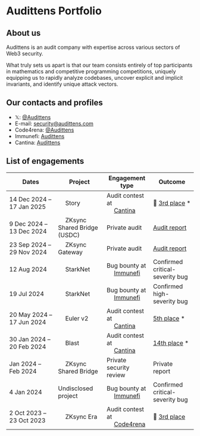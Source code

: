 # Audittens Portfolio

## About us

Audittens is an audit company with expertise across various sectors of Web3 security.

What truly sets us apart is that our team consists entirely of top participants in mathematics and competitive programming competitions, uniquely equipping us to rapidly analyze codebases, uncover explicit and implicit invariants, and identify unique attack vectors.

## Our contacts and profiles

* 𝕏: [@Audittens](https://x.com/Audittens)
* E-mail: security@audittens.com
* Code4rena: [@Audittens](https://code4rena.com/@Audittens/)
* Immunefi: [Audittens](https://immunefi.com/profile/Audittens/)
* Cantina: [Audittens](https://cantina.xyz/u/Audittens)

## List of engagements

| Dates | Project | Engagement type | Outcome |
| --- | --- | --- | --- |
| 14&nbsp;Dec&nbsp;2024&nbsp;&ndash;<br>17&nbsp;Jan&nbsp;2025 | <a href="#"><img src="https://www.story.foundation/icon.png" height="15"></a> Story | Audit contest at<br><a href="#"><img src="https://cantina.xyz/favicon.ico" height="15"></a> [Cantina](https://cantina.xyz/) | 🥉 [3rd place](https://cantina.xyz/competitions/0561defa-eeb2-4a74-8884-5d7a873afa58/leaderboard) <span title="ranked 6th on Cantina leaderboard due to 2nd–5th being a single team sharing the prize">*</span> |
| 9&nbsp;Dec&nbsp;2024&nbsp;&ndash;<br>13&nbsp;Dec&nbsp;2024 | <a href="#"><img src="https://zksync.io/favicon.ico" height="15"></a> ZKsync Shared Bridge (USDC) | Private audit | [Audit report](audit-reports/ZKsync%20Shared%20Bridge%20(USDC)%20Audit.pdf) |
| 23&nbsp;Sep&nbsp;2024&nbsp;&ndash;<br>29&nbsp;Nov&nbsp;2024 | <a href="#"><img src="https://zksync.io/favicon.ico" height="15"></a> ZKsync Gateway | Private audit | [Audit report](audit-reports/ZKsync%20Gateway%20Audit.pdf) |
| 12&nbsp;Aug&nbsp;2024 | <a href="#"><img src="https://www.starknet.io/favicon.ico" height="15"></a> StarkNet | Bug bounty at<br><a href="#"><img src="https://immunefi.com/apple-touch-icon.png" height="15"></a> [Immunefi](https://immunefi.com/) | Confirmed critical-severity bug |
| 19&nbsp;Jul&nbsp;2024 | <a href="#"><img src="https://www.starknet.io/favicon.ico" height="15"></a> StarkNet | Bug bounty at<br><a href="#"><img src="https://immunefi.com/apple-touch-icon.png" height="15"></a> [Immunefi](https://immunefi.com/) | Confirmed high-severity bug |
| 20&nbsp;May&nbsp;2024&nbsp;&ndash;<br>17&nbsp;Jun&nbsp;2024 | <a href="#"><img src="https://euler.finance/favicon.ico" height="15"></a> Euler v2 | Audit contest at<br><a href="#"><img src="https://cantina.xyz/favicon.ico" height="15"></a> [Cantina](https://cantina.xyz/) | [5th place](https://cantina.xyz/competitions/41306bb9-2bb8-4da6-95c3-66b85e11639f/leaderboard) <span title="ranked 6th on Cantina leaderboard due to 2nd&3rd being a single team sharing the prize">*</span> |
| 30&nbsp;Jan&nbsp;2024&nbsp;&ndash;<br>20&nbsp;Feb&nbsp;2024 | <a href="#"><img src="https://imagedelivery.net/wtv4_V7VzVsxpAFaxzmpbw/a7b4f304-a568-430e-fe83-c84317ba0900/public" height="15"></a> Blast | Audit contest at<br><a href="#"><img src="https://cantina.xyz/favicon.ico" height="15"></a> [Cantina](https://cantina.xyz/) | [14th place](https://cantina.xyz/competitions/c90131b4-5c7c-4ebc-a1f3-8002d219bfe0/leaderboard) <span title="ranked 16th on Cantina leaderboard due to pairs 3rd&4th and 13th&14th each being a single team sharing the prize">*</span> |
| Jan&nbsp;2024&nbsp;&ndash;<br>Feb&nbsp;2024 | <a href="#"><img src="https://zksync.io/favicon.ico" height="15"></a> ZKsync Shared Bridge | Private security review | Private report |
| 4&nbsp;Jan&nbsp;2024 | Undisclosed project | Bug bounty at<br><a href="#"><img src="https://immunefi.com/apple-touch-icon.png" height="15"></a> [Immunefi](https://immunefi.com/) | Confirmed critical-severity bug |
| 2&nbsp;Oct&nbsp;2023&nbsp;&ndash;<br>23&nbsp;Oct&nbsp;2023 | <a href="#"><img src="https://zksync.io/favicon.ico" height="15"></a> ZKsync Era | Audit contest at<br><a href="#"><img src="https://code4rena.com/favicon.ico" height="15"></a> [Code4rena](https://code4rena.com/) | 🥉 [3rd place](https://code4rena.com/audits/2023-10-zksync-era) |
